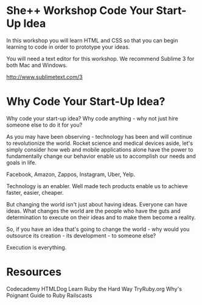She++ Workshop Code Your Start-Up Idea
======================

In this workshop you will learn HTML and CSS so that you can begin learning to code in order to prototype your ideas. 

You will need a text editor for this workshop. We recommend Sublime 3 for both Mac and Windows.

http://www.sublimetext.com/3

Why Code Your Start-Up Idea?
======================

Why code your start-up idea? Why code anything - why not just hire someone else to do it for you?

As you may have been observing - technology has been and will continue to revolutionize the world. Rocket science and medical devices aside, let's simply consider how web and mobile applications alone have the power to fundamentally change our behavior enable us to accomplish our needs and goals in life.  

Facebook, Amazon, Zappos, Instagram, Uber, Yelp.

Technology is an enabler. Well made tech products enable us to achieve faster, easier, cheaper. 

But changing the world isn't just about having ideas. Everyone can have ideas. What changes the world are the people who have the guts and determination to execute on their ideas and to make them become a reality. 

So, if you have an idea that's going to change the world - why would you outsource its creation - its development - to someone else? 

Execution is everything.

Resources
======================

Codecademy
HTMLDog
Learn Ruby the Hard Way
TryRuby.org
Why's Poignant Guide to Ruby
Railscasts 
